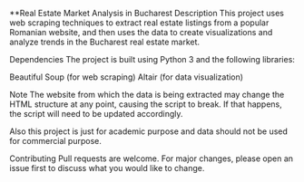 **Real Estate Market Analysis in Bucharest
Description
This project uses web scraping techniques to extract real estate listings from a popular Romanian website, and then uses the data to create visualizations and analyze trends in the Bucharest real estate market.

Dependencies
The project is built using Python 3 and the following libraries:

Beautiful Soup (for web scraping)
Altair (for data visualization)

Note
The website from which the data is being extracted may change the HTML structure at any point, causing the script to break. If that happens, the script will need to be updated accordingly.

Also this project is just for academic purpose and data should not be used for commercial purpose.

Contributing
Pull requests are welcome. For major changes, please open an issue first to discuss what you would like to change.
